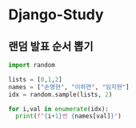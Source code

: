 # Django-Study

## 랜덤 발표 순서 뽑기
```python
import random

lists = [0,1,2]
names = ["손명현", "이하연", "임지현"]
idx = random.sample(lists, 2)

for i,val in enumerate(idx):
  print(f"{i+1}번 {names[val]}")
```
